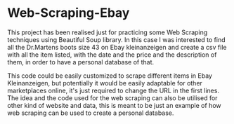 # Web-Scraping-Ebay
This project has been realised just for practicing some Web Scraping techniques using Beautiful Soup library. In this case I was interested to find all the Dr.Martens boots size 43 on Ebay kleinanzeigen and create a csv file with all the item listed, with the date and the price and the description of them, in order to have a personal database of that.

This code could be easily customized to scrape different items in Ebay Kleinanzeigen, but potentially it would be easily adaptable for other marketplaces online, it's just required to change the URL in the first lines. The idea and the code used for the web scraping can also be utilised for other kind of website and data, this is meant to be just an example of how web scraping can be used to create a personal database.
